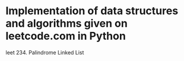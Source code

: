 # Implementation of data structures and algorithms given on leetcode.com in Python

leet 234. Palindrome Linked List
